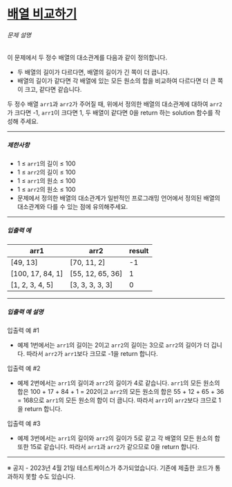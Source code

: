 # [배열 비교하기](https://school.programmers.co.kr/learn/courses/30/lessons/181856)


###### 문제 설명


이 문제에서 두 정수 배열의 대소관계를 다음과 같이 정의합니다.


* 두 배열의 길이가 다르다면, 배열의 길이가 긴 쪽이 더 큽니다.
* 배열의 길이가 같다면 각 배열에 있는 모든 원소의 합을 비교하여 다르다면 더 큰 쪽이 크고, 같다면 같습니다.


두 정수 배열 `arr1`과 `arr2`가 주어질 때, 위에서 정의한 배열의 대소관계에 대하여 `arr2`가 크다면 \-1, `arr1`이 크다면 1, 두 배열이 같다면 0을 return 하는 solution 함수를 작성해 주세요.




---


##### 제한사항


* 1 ≤ `arr1`의 길이 ≤ 100
* 1 ≤ `arr2`의 길이 ≤ 100
* 1 ≤ `arr1`의 원소 ≤ 100
* 1 ≤ `arr2`의 원소 ≤ 100
* 문제에서 정의한 배열의 대소관계가 일반적인 프로그래밍 언어에서 정의된 배열의 대소관계와 다를 수 있는 점에 유의해주세요.




---


##### 입출력 예




| arr1 | arr2 | result |
| --- | --- | --- |
| \[49, 13] | \[70, 11, 2] | \-1 |
| \[100, 17, 84, 1] | \[55, 12, 65, 36] | 1 |
| \[1, 2, 3, 4, 5] | \[3, 3, 3, 3, 3] | 0 |




---


##### 입출력 예 설명


입출력 예 \#1


* 예제 1번에서는 `arr1`의 길이는 2이고 `arr2`의 길이는 3으로 `arr2`의 길이가 더 깁니다. 따라서 `arr2`가 `arr1`보다 크므로 \-1을 return 합니다.


입출력 예 \#2


* 예제 2번에서는 `arr1`의 길이과 `arr2`의 길이가 4로 같습니다. `arr1`의 모든 원소의 합은 100 \+ 17 \+ 84 \+ 1 \= 202이고 `arr2`의 모든 원소의 합은 55 \+ 12 \+ 65 \+ 36 \= 168으로 `arr1`의 모든 원소의 합이 더 큽니다. 따라서 `arr1`이 `arr2`보다 크므로 1을 return 합니다.


입출력 예 \#3


* 예제 3번에서는 `arr1`의 길이와 `arr2`의 길이가 5로 같고 각 배열의 모든 원소의 합 또한 15로 같습니다. 따라서 `arr1`과 `arr2`가 같으므로 0을 return 합니다.




---


※ 공지 \- 2023년 4월 21일 테스트케이스가 추가되었습니다. 기존에 제출한 코드가 통과하지 못할 수도 있습니다.




